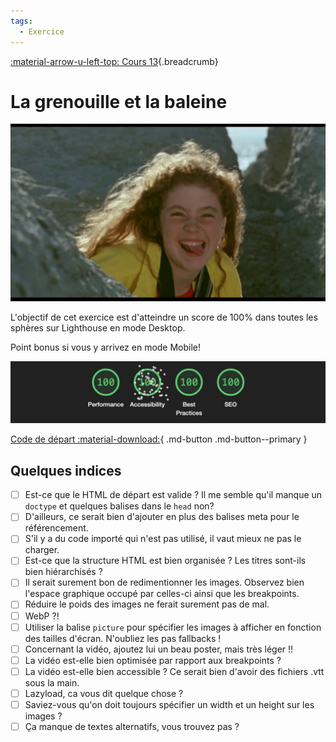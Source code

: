 ```yaml
---
tags:
  - Exercice
---
```


[:material-arrow-u-left-top: Cours 13](../cours13.md){.breadcrumb}

# La grenouille et la baleine

![](../assets/images/grenouillebaleine.jpg)

L'objectif de cet exercice est d'atteindre un score de 100% dans toutes les sphères sur Lighthouse en mode Desktop.

Point bonus si vous y arrivez en mode Mobile!

![](../assets/images/objectiflighthouse.png)

[Code de départ :material-download:](./Baleine.zip){ .md-button .md-button--primary }

## Quelques indices

- [ ] Est-ce que le HTML de départ est valide ? Il me semble qu'il manque un `doctype` et quelques balises dans le `head` non?
- [ ] D'ailleurs, ce serait bien d'ajouter en plus des balises meta pour le référencement.
- [ ] S'il y a du code importé qui n'est pas utilisé, il vaut mieux ne pas le charger.
- [ ] Est-ce que la structure HTML est bien organisée ? Les titres sont-ils bien hiérarchisés ?
- [ ] Il serait surement bon de redimentionner les images. Observez bien l'espace graphique occupé par celles-ci ainsi que les breakpoints.
- [ ] Réduire le poids des images ne ferait surement pas de mal.
- [ ] WebP ?!
- [ ] Utiliser la balise `picture` pour spécifier les images à afficher en fonction des tailles d'écran. N'oubliez les pas fallbacks !
- [ ] Concernant la vidéo, ajoutez lui un beau poster, mais très léger !!
- [ ] La vidéo est-elle bien optimisée par rapport aux breakpoints ?
- [ ] La vidéo est-elle bien accessible ? Ce serait bien d'avoir des fichiers .vtt sous la main.
- [ ] Lazyload, ca vous dit quelque chose ?
- [ ] Saviez-vous qu'on doit toujours spécifier un width et un height sur les images ?
- [ ] Ça manque de textes alternatifs, vous trouvez pas ?
